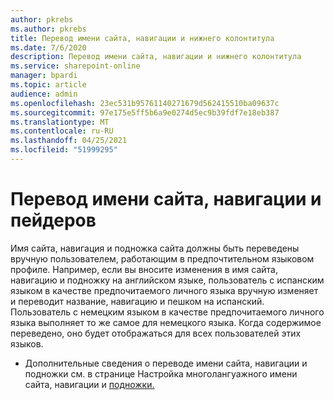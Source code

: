 ```yaml
---
author: pkrebs
ms.author: pkrebs
title: Перевод имени сайта, навигации и нижнего колонтитула
ms.date: 7/6/2020
description: Перевод имени сайта, навигации и нижнего колонтитула
ms.service: sharepoint-online
manager: bpardi
ms.topic: article
audience: admin
ms.openlocfilehash: 23ec531b95761140271679d562415510ba09637c
ms.sourcegitcommit: 97e175e5ff5b6a9e0274d5ec9b39fdf7e18eb387
ms.translationtype: MT
ms.contentlocale: ru-RU
ms.lasthandoff: 04/25/2021
ms.locfileid: "51999295"
---
```

# <a name="translate-the-site-name-navigation-and-footers"></a>Перевод имени сайта, навигации и пейдеров
Имя сайта, навигация и подножка сайта должны быть переведены вручную пользователем, работающим в предпочтительном языковом профиле. Например, если вы вносите изменения в имя сайта, навигацию и подножку на английском языке, пользователь с испанским языком в качестве предпочитаемого личного языка вручную изменяет и переводит название, навигацию и пешком на испанский. Пользователь с немецким языком в качестве предпочитаемого личного языка выполняет то же самое для немецкого языка. Когда содержимое переведено, оно будет отображаться для всех пользователей этих языков.  

- Дополнительные сведения о переводе имени сайта, навигации и подножки см. в странице Настройка многолангуажного имени сайта, навигации и [подножки.](https://support.office.com/article/create-multilingual-communication-sites-pages-and-news-2bb7d610-5453-41c6-a0e8-6f40b3ed750c#bkmk_muitranslations)
